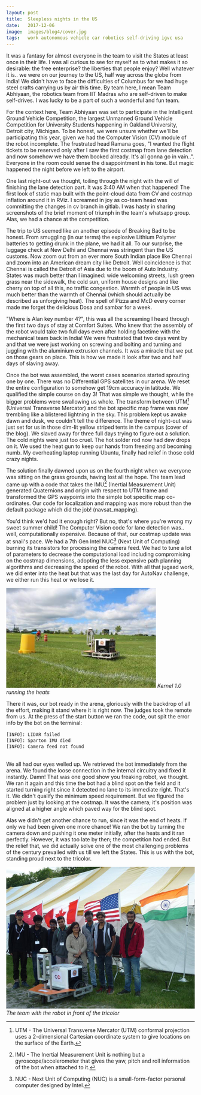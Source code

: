 ```yaml
---
layout: post
title:  Sleepless nights in the US
date:   2017-12-06
image:  images/blog4/cover.jpg
tags:   work autonomous vehicle car robotics self-driving igvc usa
---
```

It was a fantasy for almost everyone in the team to visit the States at least once in their life. I was all curious to see for myself as to what makes it so desirable: the free enterprise? the liberties that people enjoy? Well whatever it is.. we were on our journey to the US, half way across the globe from India! We didn't have to face the difficulties of Columbus for we had huge steel crafts carrying us by air this time. By team here, I mean Team Abhiyaan, the robotics team from IIT Madras who are self-driven to make self-drives. I was lucky to be a part of such a wonderful and fun team.

For the context here, Team Abhiyaan was set to participate in the Intelligent Ground Vehicle Competition, the largest Unmanned Ground Vehicle Competition for University Students happening in Oakland University, Detroit city, Michigan. To be honest, we were unsure whether we'll be participating this year, given we had the Computer Vision (CV) module of the robot incomplete. The frustrated head Ramana goes, "I wanted the flight tickets to be reserved only after I saw the first costmap from lane detection and now somehow we have them booked already. It's all gonna go in vain..". Everyone in the room could sense the disappointment in his tone. But magic happened the night before we left to the airport. 

One last night-out we thought, toiling through the night with the will of finishing the lane detection part. It was 3:40 AM when that happened! The first look of static map built with the point-cloud data from CV and costmap inflation around it in RViz. I screamed in joy as co-team head was committing the changes in cv branch in gitlab. I was hasty in sharing screenshots of the brief moment of triumph in the team's whatsapp group. Alas, we had a chance at the competition. 

The trip to US seemed like an another episode of Breaking Bad to be honest. From smuggling (in our terms) the explosive Lithium Polymer batteries to getting drunk in the plane, we had it all. To our surprise, the luggage check at New Delhi and Chennai was stringent than the US customs. Now zoom out from an ever more South Indian place like Chennai and zoom into an American dream city like Detroit. Well coincidence is that Chennai is called the Detroit of Asia due to the boom of Auto Industry. States was much better than I imagined: wide welcoming streets, lush green grass near the sidewalk, the cold sun, uniform house designs and like cherry on top of all this, no traffic congestion. Warmth of people in US was much better than the warmth of Chennai (which should actually be described as unforgiving heat). The spell of Pizza and McD every corner made me forget the delicious Dosa and sambar for a week. 

"Where is Alan key number 4?", this was all the screaming I heard through the first two days of stay at Comfort Suites. Who knew that the assembly of the robot would take two full days even after holding facetime with the mechanical team back in India! We were frustrated that two days went by and that we were just working on screwing and bolting and turning and juggling with the aluminium extrusion channels. It was a miracle that we put on those gears on place. This is how we made it look after two and half days of slaving away.

Once the bot was assembled, the worst cases scenarios started sprouting one by one. There was no Differential GPS satellites in our arena. We reset the entire configuration to somehow get 19cm accuracy in latitude. We qualified the simple course on day 3! That was simple we thought, while the bigger problems were swallowing us whole. The transform between UTM[^1]  (Universal Transverse Mercator) and the bot specific map frame was now trembling like a blistered lightning in the sky. This problem kept us awake dawn and dusk, we couldn't tell the difference. The theme of night-out was just set for us in those dim-lit yellow striped tents in the campus (cover of the blog). We slaved away for three full days trying to figure out a solution. The cold nights were just too cruel. The hot solder rod now had dew drops on it. We used the heat gun to keep our hands from freezing and becoming numb. My overheating laptop running Ubuntu, finally had relief in those cold crazy nights. 

The solution finally dawned upon us on the fourth night when we everyone was sitting on the grass grounds, having lost all the hope. The team lead came up with a code that takes the IMU[^2]  (Inertial Measurement Unit) generated Quaternions and origin with respect to UTM frame and transformed the GPS waypoints into the simple bot specific map co-ordinates. Our code for localization and mapping was more robust than the default package which did the job! (navsat_mapping).

You'd think we'd had it enough right? But no, that's where you're wrong my sweet summer child! The Computer Vision code for lane detection was.. well, computationally expensive. Because of that, our costmap update was at snail's pace. We had a 7th Gen Intel NUC[^3]  (Next Unit of Computing) burning its transistors for processing the camera feed. We had to tune a lot of parameters to decrease the computational load including compromising on the costmap dimensions, adopting the less expensive path planning algorithms and decreasing the speed of the robot. With all that jugaad work, we did enter into the heat but that was the last day for AutoNav challenge, we either run this heat or we lose it.

![team](/images/blog4/3.jpeg)
*Kernel 1.0 running the heats*

There it was, our bot ready in the arena, gloriously with the backdrop of all the effort, making it stand where it is right now. The judges took the remote from us. At the press of the start button we ran the code, out spit the error info by the bot on the terminal: 
```
[INFO]: LIDAR failed
[INFO]: Sparton IMU died
[INFO]: Camera feed not found
```
\
We all had our eyes welled up. We retrieved the bot immediately from the arena. We found the loose connection in the internal circuitry and fixed it instantly. Damn! That was one good show you freaking robot, we thought. We ran it again and this time the bot had a blind spot on the field and it started turning right since it detected no lane to its immediate right. That's it. We didn't qualify the minimum speed requirement. But we figured the problem just by looking at the costmap. It was the camera; it's position was aligned at a higher angle which paved way for the blind spot.

Alas we didn't get another chance to run, since it was the end of heats. If only we had been given one more chance!  We ran the bot by turning the camera down and pushing it one meter initially, after the heats and it ran perfectly. However, it was too late by then; the competition had ended. But the relief that, we did actually solve one of the most challenging problems of the century prevailed with us till we left the States. This is us with the bot, standing proud next to the tricolor.

![team](/images/blog4/2.jpg)
*The team with the robot in front of the tricolor*


[^1]: UTM - The Universal Transverse Mercator (UTM) conformal projection uses a 2-dimensional Cartesian coordinate system to give locations on the surface of the Earth. 
[^2]: IMU - The Inertial Measurement Unit is nothing but a gyroscope/accelerometer that gives the yaw, pitch and roll information of the bot when attached to it.
[^3]: NUC - Next Unit of Computing (NUC) is a small-form-factor personal computer designed by Intel.